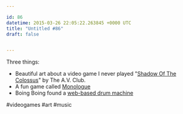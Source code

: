 ```yaml
---

id: 86
datetime: 2015-03-26 22:05:22.263845 +0000 UTC
title: "Untitled #86"
draft: false


---
```


Three things:

 - Beautiful art about a video game I never played "[Shadow Of The Colossus](http://www.avclub.com/article/shadow-colossus-you-bond-giants-you-slay-them-216997)" by The A.V. Club.
 - A fun game called [Monologue](http://phildo.itch.io/monologue)
 - Boing Boing found a [web-based drum machine](http://boingboing.net/2015/03/20/fun-web-based-drum-machine.html)

#videogames #art #music
